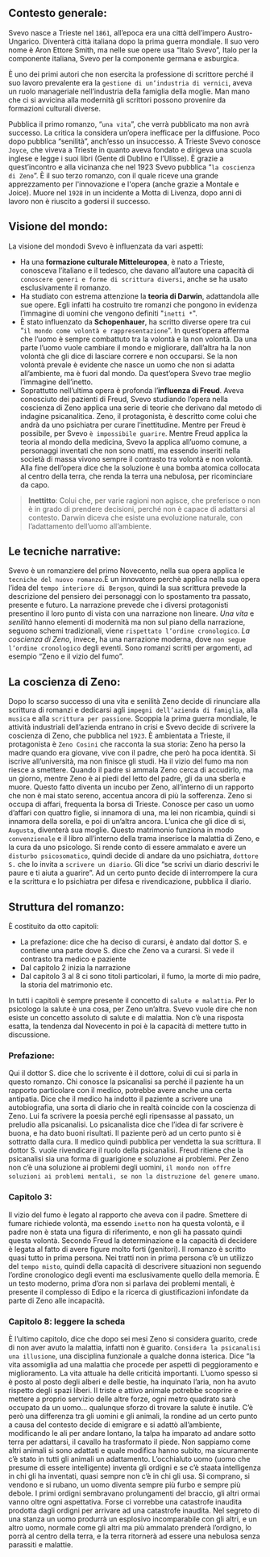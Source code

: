 <IndicePath/>
<script>
  import IndicePath from '$lib/IndicePath/index.svelte';
  </script>

## Contesto generale:
Svevo nasce a Trieste nel `1861`, all’epoca era una città dell’impero Austro-Ungarico. Diventerà città italiana dopo la prima guerra mondiale.  Il suo vero nome è Aron Ettore Smith, ma nelle sue opere usa “Italo Svevo”, Italo per la componente italiana, Svevo per la componente germana e asburgica.

È uno dei primi autori che non esercita la professione di scrittore perché il suo lavoro prevalente era la `gestione di un’industria di vernici`, aveva un ruolo manageriale nell’industria della famiglia della moglie. Man mano che ci si avvicina alla modernità gli scrittori possono provenire da formazioni culturali diverse. 

Pubblica il primo romanzo, “`una vita`”, che verrà pubblicato ma non avrà successo. La critica la considera un’opera inefficace per la diffusione. Poco dopo pubblica “senilità”, anch’esso un insuccesso. A Trieste Svevo conosce `Joyce`, che viveva a Trieste in quanto aveva fondato e dirigeva una scuola inglese e legge i suoi libri (Gente di Dublino e l’Ulisse). È grazie a quest’incontro e alla vicinanza che nel 1923 Svevo pubblica “`la coscienza di Zeno`”. È il suo terzo romanzo, con il quale riceve una grande apprezzamento per l'innovazione e l'opera (anche grazie a Montale e Joice). Muore nel `1928` in un incidente a Motta di Livenza, dopo anni di lavoro non è riuscito a godersi il successo.

## Visione del mondo:
La visione del mondodi Svevo è influenzata da vari aspetti:
- Ha una **formazione culturale Mitteleuropea**, è nato a Trieste, conosceva l’italiano e il tedesco, che davano all’autore una capacità di `conoscere generi e forme di scrittura diversi`, anche se ha usato esclusivamente il romanzo.
- Ha studiato con estrema attenzione la **teoria di Darwin**, adattandola alle sue opere. Egli infatti ha costruito tre romanzi che pongono in evidenza l’immagine di uomini che vengono definiti "`inetti *`".
- È stato influenzato da **Schopenhauer**, ha scritto diverse opere tra cui “`il mondo come volontà e rappresentazione`”. In quest’opera afferma che l’uomo è sempre combattuto tra la volontà e la non volontà. Da una parte l’uomo vuole cambiare il mondo e migliorare, dall’altra ha la non volontà che gli dice di lasciare correre e non occuparsi. Se la non volontà prevale è evidente che nasce un uomo che non si adatta all’ambiente, ma è fuori dal mondo. Da quest’opera Svevo trae meglio l’immagine dell’inetto. 
- Soprattutto nell’ultima opera è profonda l’**influenza di Freud**. Aveva conosciuto dei pazienti di Freud, Svevo studiando l’opera nella coscienza di Zeno applica una serie di teorie che derivano dal metodo di indagine psicanalitica. Zeno, il protagonista, è descritto come colui che andrà da uno psichiatra per curare l’inettitudine. Mentre per Freud è possibile, per Svevo `è impossibile guarire`. Mentre Freud applica la teoria al mondo della medicina, Svevo la applica all’uomo comune, a personaggi inventati che non sono matti, ma essendo inseriti nella società di massa vivono sempre il contrasto tra volontà e non volontà. Alla fine dell’opera dice che la soluzione è una bomba atomica collocata al centro della terra, che renda la terra una nebulosa, per ricominciare da capo. 
>**Inettitto**: Colui che, per varie ragioni non agisce, che preferisce o non è in grado di prendere decisioni, perché non è capace di adattarsi al contesto. Darwin diceva che esiste una evoluzione naturale, con l’adattamento dell’uomo all’ambiente.

## Le tecniche narrative:
Svevo è un romanziere del primo Novecento, nella sua opera applica le `tecniche del nuovo romanzo`.È un innovatore perchè applica nella sua opera l’idea del `tempo interiore di Bergson`, quindi la sua scrittura prevede la descrizione del pensiero dei personaggi con lo spostamento tra passato, presente e futuro. La narrazione prevede che i diversi protagonisti presentino il loro punto di vista con una narrazione non lineare. *Una vita* e *senilità* hanno elementi di modernità ma non sul piano della narrazione, seguono schemi tradizionali, viene `rispettato l’ordine cronologico`. *La coscienza di Zeno*, invece, ha una narrazione moderna, dove `non segue l’ordine cronologico` degli eventi. Sono romanzi scritti per argomenti, ad esempio “Zeno e il vizio del fumo”. 

## La coscienza di Zeno:
Dopo lo scarso successo di una vita e senilità Zeno decide di rinunciare alla scrittura di romanzi e dedicarsi agli `impegni dell’azienda di famiglia`, alla `musica` e alla `scrittura per passione`. Scoppia la prima guerra mondiale, le attività industriali dell’azienda entrano in crisi e Svevo decide di scrivere la coscienza di Zeno, che pubblica nel `1923`. È ambientata a Trieste, il protagonista è `Zeno Cosini` che racconta la sua storia: Zeno ha perso la madre quando era giovane, vive con il padre, che però ha poca identità. Si iscrive all’università, ma non finisce gli studi. Ha il vizio del fumo ma non riesce a smettere. Quando il padre si ammala Zeno cerca di accudirlo, ma un giorno, mentre Zeno è ai piedi del letto del padre, gli da una sberla e muore. Questo fatto diventa un incubo per Zeno, all’interno di un rapporto che non è mai stato sereno, accentua ancora di più la sofferenza. Zeno si occupa di affari, frequenta la borsa di Trieste. Conosce per caso un uomo d’affari con quattro figlie, si innamora di una, ma lei non ricambia, quindi si innamora della sorella, e poi di un’altra ancora. L’unica che gli dice di si, `Augusta`, diventerà sua moglie. Questo matrimonio funziona in modo `convenzionale` e il libro all’interno della trama inserisce la malattia di Zeno, e la cura da uno psicologo. 
Si rende conto di essere ammalato e avere un `disturbo psicosomatico`, quindi decide di andare da uno psichiatra, `dottore S.` che lo invita a `scrivere un diario`. Gli dice “se scrivi un diario descrivi le paure e ti aiuta a guarire”. Ad un certo punto decide di interrompere la cura e la scrittura e lo psichiatra per difesa e rivendicazione, pubblica il diario.

## Struttura del romanzo: 
È costituito da otto capitoli:
- La prefazione: dice che ha deciso di curarsi, è andato dal dottor S. e contiene una parte dove S. dice che Zeno va a curarsi. Si vede il contrasto tra medico e paziente
- Dal capitolo 2 inizia la narrazione
- Dal capitolo 3 al 8 ci sono titoli particolari, il fumo, la morte di mio padre, la storia del matrimonio etc. 

In tutti i capitoli è sempre presente il concetto di `salute e malattia`. Per lo psicologo la salute è una cosa, per Zeno un’altra. Svevo vuole dire che non esiste un concetto assoluto di salute e di malattia. Non c’è una risposta esatta, la tendenza dal Novecento in poi è la capacità di mettere tutto in discussione.

### Prefazione:
Qui il dottor S. dice che lo scrivente è il dottore, colui di cui si parla in questo romanzo. Chi conosce la psicanalisi sa perché il paziente ha un rapporto particolare con il medico, potrebbe avere anche una certa antipatia. Dice che il medico ha indotto il paziente a scrivere una autobiografia, una sorta di diario che in realtà coincide con la coscienza di Zeno. Lui fa scrivere la poesia perché egli ripensasse al passato, un preludio alla psicanalisi. Lo psicanalista dice che l’idea di far scrivere è buona, e ha dato buoni risultati. Il paziente però ad un certo punto si è sottratto dalla cura. Il medico quindi pubblica per vendetta la sua scrittura. Il dottor S. vuole rivendicare il ruolo della psicanalisi. Freud ritiene che la psicanalisi sia una forma di guarigione e soluzione ai problemi. Per Zeno non c’è una soluzione ai problemi degli uomini, `il mondo non offre soluzioni ai problemi mentali, se non la distruzione del genere umano`. 

### Capitolo 3:
Il vizio del fumo è legato al rapporto che aveva con il padre. Smettere di fumare richiede volontà, ma essendo `inetto` non ha questa volontà, e il padre non è stata una figura di riferimento, e non gli ha passato quindi questa volontà. Secondo Freud la determinazione e la capacità di decidere è legata al fatto di avere figure molto forti (genitori). Il romanzo è scritto quasi tutto in prima persona. Nei tratti non in prima persona c’è un utilizzo del `tempo misto`, quindi della capacità di descrivere situazioni non seguendo l’ordine cronologico degli eventi ma esclusivamente quello della memoria. È un testo moderno, prima d’ora non si parlava dei problemi mentali, è presente il complesso di Edipo e la ricerca di giustificazioni infondate da parte di Zeno alle incapacità.

### Capitolo 8: leggere la scheda
È l’ultimo capitolo, dice che dopo sei mesi Zeno si considera guarito, crede di non aver avuto la malattia, infatti non è guarito. `Considera la psicanalisi una illusione`, una disciplina funzionale a qualche donna isterica. Dice “la vita assomiglia ad una malattia che procede per aspetti di peggioramento e miglioramento. La vita attuale ha delle criticità importanti. L’uomo spesso si è posto al posto degli alberi e delle bestie, ha inquinato l’aria, non ha avuto rispetto degli spazi liberi. Il triste e attivo animale potrebbe scoprire e mettere a proprio servizio delle altre forze, ogni metro quadrato sarà occupato da un uomo… qualunque sforzo di trovare la salute è inutile. C’è però una differenza tra gli uomini e gli animali, la rondine ad un certo punto a causa del contesto decide di emigrare e si adattò all’ambiente, modificando le ali per andare lontano, la talpa ha imparato ad andare sotto terra per adattarsi, il cavallo ha trasformato il piede. Non sappiamo come altri animali si sono adattati e quale modifica hanno subito, ma sicuramente c’è stato in tutti gli animali un adattamento. L’occhialuto uomo (uomo che presume di essere intelligente) inventa gli ordigni e se c’è staata intelligenza in chi gli ha inventati, quasi sempre non c’è in chi gli usa. Si comprano, si vendono e si rubano, un uomo diventa sempre più furbo e sempre più debole. I primi ordigni sembravano prolungamenti del braccio, gli altri ormai vanno oltre ogni aspettativa. Forse ci vorrebbe una catastrofe inaudita prodotta dagli ordigni per arrivare ad una catastrofe inaudita. Nel segreto di una stanza un uomo produrrà un esplosivo incomparabile con gli altri, e un altro uomo, normale come gli altri ma più ammalato prenderà l’ordigno, lo porrà al centro della terra, e la terra ritornerà ad essere una nebulosa senza parassiti e malattie. 